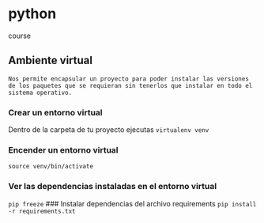 # python

course

## Ambiente virtual
    Nos permite encapsular un proyecto para poder instalar las versiones de los paquetes que se requieran sin tenerlos que instalar en todo el sistema operativo.

### Crear un entorno virtual
Dentro de la carpeta de tu proyecto ejecutas
``` virtualenv venv ```
### Encender un entorno virtual
``` source venv/bin/activate ```
### Ver las dependencias instaladas en el entorno virtual
``` pip freeze ```
### Instalar dependencias del archivo requirements
``` pip install -r requirements.txt ```